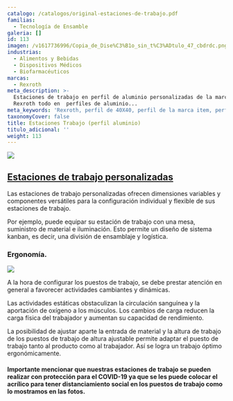 ```yaml
---
catalogo: /catalogos/original-estaciones-de-trabajo.pdf
familias:
  - Tecnología de Ensamble
galeria: []
id: 113
imagen: /v1617736996/Copia_de_Dise%C3%B1o_sin_t%C3%ADtulo_47_cbdrdc.png
industrias:
  - Alimentos y Bebidas
  - Dispositivos Médicos
  - Biofarmacéuticos
marcas:
  - Rexroth
meta_description: >-
  Estaciones de trabajo en perfil de aluminio personalizadas de la marca Bosch
  Rexroth todo en  perfiles de aluminio...
meta_keywords: 'Rexroth, perfil de 40X40, perfil de la marca item, perfil Bosch '
taxonomyCover: false
title: Estaciones Trabajo (perfil aluminio)
titulo_adicional: ''
weight: 113
---
```

![](https://res.cloudinary.com/novatec/v1596836409/MT_13682_20160704_133333.big_urd18k.jpg)

## [**Estaciones de trabajo personalizadas**](https://www.boschrexroth.com/es/mx/productos/grupo-de-productos/tecnologia-de-ensamble/sistemas-de-produccion-manual/puestos-de-trabajo)

Las estaciones de trabajo personalizadas ofrecen dimensiones variables y componentes versátiles para la configuración individual y flexible de sus estaciones de trabajo.

Por ejemplo, puede equipar su estación de trabajo con una mesa, suministro de material e iluminación. Esto permite un diseño de sistema kanban, es decir, una división de ensamblaje y logística.

### **Ergonomía.**

![](https://res.cloudinary.com/novatec/v1596837166/lean-manufacturing-and-ergonomic-workcell-design-43-728_khu79y.jpg)

A la hora de configurar los puestos de trabajo, se debe prestar atención en general a favorecer actividades cambiantes y dinámicas.

Las actividades estáticas obstaculizan la circulación sanguínea y la aportación de oxígeno a los músculos. Los cambios de carga reducen la carga física del trabajador y aumentan su capacidad de rendimiento.

La posibilidad de ajustar aparte la entrada de material y la altura de trabajo de los puestos de trabajo de altura ajustable permite adaptar el puesto de trabajo tanto al producto como al trabajador. Así se logra un trabajo óptimo ergonómicamente.

#### **Importante mencionar que nuestras estaciones de trabajo se pueden realizar con protección para el COVID-19 ya que se les puede colocar el acrílico para tener distanciamiento social en los puestos de trabajo como lo mostramos en las fotos.**